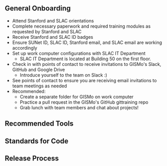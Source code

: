 ## General Onboarding
* Attend Stanford and SLAC orientations 
* Complete necessary paperwork and required training modules as requested by Stanford and SLAC
* Receive Stanford and SLAC ID badges
* Ensure SUNet ID, SLAC ID, Stanford email, and SLAC email are working accordingly
* Set up work computer configurations with SLAC IT Department
    * SLAC IT Department is located at Building 50 on the first floor.
* Check in with points of contact to receive invitations to GISMo's Slack, GitHub and Google Drive
   * Introduce yourself to the team on Slack :) 
* See points of contact to ensure you are receiving email invitations to team meetings as needed
* Recommended: 
    * Create a separate folder for GISMo on work computer
    * Practice a pull request in the GISMo's GitHub gittraining repo
    * Grab lunch with team members and chat about projects! 

## Recommended Tools

## Standards for Code

## Release Process
